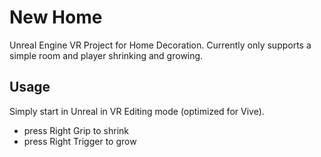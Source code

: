 # New Home

Unreal Engine VR Project for Home Decoration. Currently only supports a simple room and player shrinking and growing.

## Usage

Simply start in Unreal in VR Editing mode (optimized for Vive).

* press Right Grip to shrink
* press Right Trigger to grow

